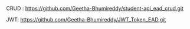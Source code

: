 CRUD : https://github.com/Geetha-Bhumireddy/student-api_ead_crud.git


JWT: https://github.com/Geetha-Bhumireddy/JWT_Token_EAD.git
